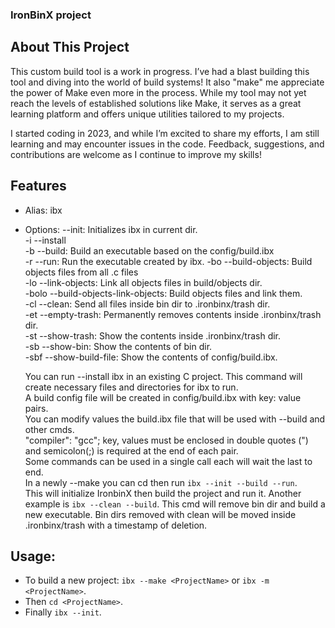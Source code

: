 ### IronBinX project

## About This Project

This custom build tool is a work in progress. 
I’ve had a blast building this tool and diving into the world of build systems!
It also "make" me appreciate the power of Make even more in the process.
While my tool may not yet reach the levels of established solutions like Make,
it serves as a great learning platform and offers unique utilities tailored to my projects.

I started coding in 2023, and while I’m excited to share my efforts, I am still learning and may encounter issues in the code. 
Feedback, suggestions, and contributions are welcome as I continue to improve my skills!

## Features 
- Alias: ibx
- Options: 
          --init: Initializes ibx in current dir.  
   -i     --install   
   -b     --build: Build an executable based on the config/build.ibx  
   -r     --run: Run the executable created by ibx.
   -bo    --build-objects: Build objects files from all .c files  
   -lo    --link-objects: Link all objects files in build/objects dir.  
   -bolo  --build-objects-link-objects: Build objects files and link them.  
   -cl    --clean: Send all files inside bin dir to .ironbinx/trash dir.  
   -et    --empty-trash: Permanently removes contents inside .ironbinx/trash dir.  
   -st    --show-trash: Show the contents inside .ironbinx/trash dir.  
   -sb    --show-bin: Show the contents of bin dir.  
   -sbf   --show-build-file: Show the contents of config/build.ibx.  

   You can run --install ibx in an existing C project.
          This command will create necessary files and directories for ibx to run.  
          A build config file will be created in  config/build.ibx  with key: value pairs.  
          You can modify values the build.ibx file that will be used with --build and other cmds.  
          "compiler": "gcc"; key, values must be enclosed in double quotes (")  
              and semicolon(;) is required at the end of each pair.  
          Some commands can be used in a single call each will wait the last to end.  
          In a newly --make <ProjectName> you can cd <ProjectName> then run `ibx --init --build --run`.    
          This will initialize IronbinX then build the project and run it.
          Another example is `ibx --clean --build`.
              This cmd will remove bin dir and build a new executable.
          Bin dirs removed with clean will be moved inside .ironbinx/trash with a timestamp of deletion.


## Usage:
  - To build a new project: `ibx --make <ProjectName>` or `ibx -m <ProjectName>`.  
  - Then `cd <ProjectName>`.  
  - Finally `ibx --init`.  





